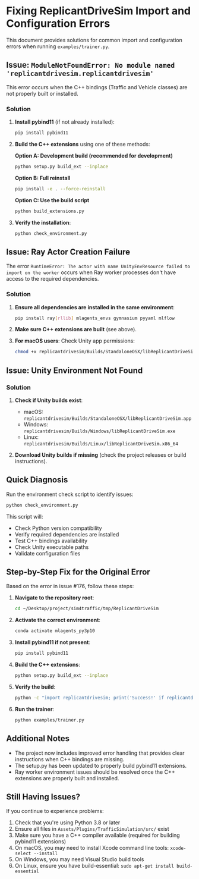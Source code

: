 # Fixing ReplicantDriveSim Import and Configuration Errors

This document provides solutions for common import and configuration errors when running `examples/trainer.py`.

## Issue: `ModuleNotFoundError: No module named 'replicantdrivesim.replicantdrivesim'`

This error occurs when the C++ bindings (Traffic and Vehicle classes) are not properly built or installed.

### Solution

1. **Install pybind11** (if not already installed):
   ```bash
   pip install pybind11
   ```

2. **Build the C++ extensions** using one of these methods:
   
   **Option A: Development build (recommended for development)**
   ```bash
   python setup.py build_ext --inplace
   ```
   
   **Option B: Full reinstall**
   ```bash
   pip install -e . --force-reinstall
   ```
   
   **Option C: Use the build script**
   ```bash
   python build_extensions.py
   ```

3. **Verify the installation**:
   ```bash
   python check_environment.py
   ```

## Issue: Ray Actor Creation Failure

The error `RuntimeError: The actor with name UnityEnvResource failed to import on the worker` occurs when Ray worker processes don't have access to the required dependencies.

### Solution

1. **Ensure all dependencies are installed in the same environment**:
   ```bash
   pip install ray[rllib] mlagents_envs gymnasium pyyaml mlflow
   ```

2. **Make sure C++ extensions are built** (see above).

3. **For macOS users**: Check Unity app permissions:
   ```bash
   chmod +x replicantdrivesim/Builds/StandaloneOSX/libReplicantDriveSim.app
   ```

## Issue: Unity Environment Not Found

### Solution

1. **Check if Unity builds exist**:
   - macOS: `replicantdrivesim/Builds/StandaloneOSX/libReplicantDriveSim.app`
   - Windows: `replicantdrivesim/Builds/Windows/libReplicantDriveSim.exe`
   - Linux: `replicantdrivesim/Builds/Linux/libReplicantDriveSim.x86_64`

2. **Download Unity builds if missing** (check the project releases or build instructions).

## Quick Diagnosis

Run the environment check script to identify issues:

```bash
python check_environment.py
```

This script will:
- Check Python version compatibility
- Verify required dependencies are installed
- Test C++ bindings availability
- Check Unity executable paths
- Validate configuration files

## Step-by-Step Fix for the Original Error

Based on the error in issue #176, follow these steps:

1. **Navigate to the repository root**:
   ```bash
   cd ~/Desktop/project/sim4traffic/tmp/ReplicantDriveSim
   ```

2. **Activate the correct environment**:
   ```bash
   conda activate mlagents_py3p10
   ```

3. **Install pybind11 if not present**:
   ```bash
   pip install pybind11
   ```

4. **Build the C++ extensions**:
   ```bash
   python setup.py build_ext --inplace
   ```

5. **Verify the build**:
   ```bash
   python -c "import replicantdrivesim; print('Success!' if replicantdrivesim.cpp_bindings_available() else 'Failed!')"
   ```

6. **Run the trainer**:
   ```bash
   python examples/trainer.py
   ```

## Additional Notes

- The project now includes improved error handling that provides clear instructions when C++ bindings are missing.
- The setup.py has been updated to properly build pybind11 extensions.
- Ray worker environment issues should be resolved once the C++ extensions are properly built and installed.

## Still Having Issues?

If you continue to experience problems:

1. Check that you're using Python 3.8 or later
2. Ensure all files in `Assets/Plugins/TrafficSimulation/src/` exist
3. Make sure you have a C++ compiler available (required for building pybind11 extensions)
4. On macOS, you may need to install Xcode command line tools: `xcode-select --install`
5. On Windows, you may need Visual Studio build tools
6. On Linux, ensure you have build-essential: `sudo apt-get install build-essential`